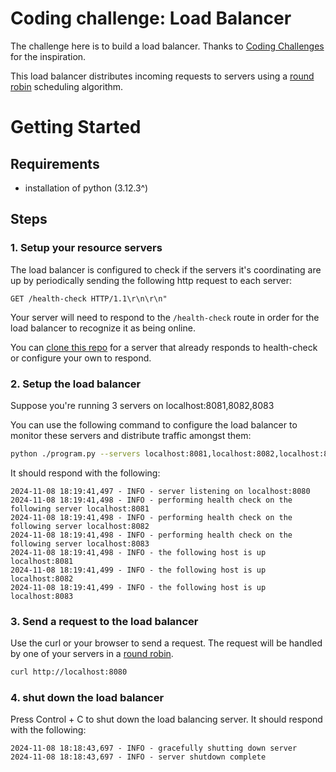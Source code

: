 # Coding challenge: Load Balancer

The challenge here is to build a load balancer. Thanks to [Coding Challenges](https://codingchallenges.fyi/challenges/challenge-load-balancer) for the inspiration.

This load balancer distributes incoming requests to servers using a [round robin](https://www.vmware.com/topics/round-robin-load-balancing) scheduling algorithm.

# Getting Started

## Requirements

- installation of python (3.12.3^)

## Steps

### 1. Setup your resource servers

The load balancer is configured to check if the servers it's coordinating are up by periodically sending the following http request to each server:

```
GET /health-check HTTP/1.1\r\n\r\n"
```

Your server will need to respond to the `/health-check` route in order for the load balancer to recognize it as being online.

You can [clone this repo](https://github.com/kenpfowler/coding-challenge-web-server) for a server that already responds to health-check or configure your own to respond.

### 2. Setup the load balancer

Suppose you're running 3 servers on localhost:8081,8082,8083

You can use the following command to configure the load balancer to monitor these servers and distribute traffic amongst them:

```sh
python ./program.py --servers localhost:8081,localhost:8082,localhost:8083
```

It should respond with the following:

```
2024-11-08 18:19:41,497 - INFO - server listening on localhost:8080
2024-11-08 18:19:41,498 - INFO - performing health check on the following server localhost:8081
2024-11-08 18:19:41,498 - INFO - performing health check on the following server localhost:8082
2024-11-08 18:19:41,498 - INFO - performing health check on the following server localhost:8083
2024-11-08 18:19:41,498 - INFO - the following host is up localhost:8081
2024-11-08 18:19:41,499 - INFO - the following host is up localhost:8082
2024-11-08 18:19:41,499 - INFO - the following host is up localhost:8083
```

### 3. Send a request to the load balancer

Use the curl or your browser to send a request. The request will be handled by one of your servers in a [round robin](https://www.vmware.com/topics/round-robin-load-balancing).

```sh
curl http://localhost:8080
```

### 4. shut down the load balancer

Press Control + C to shut down the load balancing server. It should respond with the following:

```
2024-11-08 18:18:43,697 - INFO - gracefully shutting down server
2024-11-08 18:18:43,697 - INFO - server shutdown complete
```
